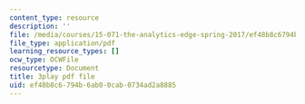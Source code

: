 ```yaml
---
content_type: resource
description: ''
file: /media/courses/15-071-the-analytics-edge-spring-2017/ef48b8c6794b6ab00cab0734ad2a8885_o5bqy_5T07Y.pdf
file_type: application/pdf
learning_resource_types: []
ocw_type: OCWFile
resourcetype: Document
title: 3play pdf file
uid: ef48b8c6-794b-6ab0-0cab-0734ad2a8885
---
```


